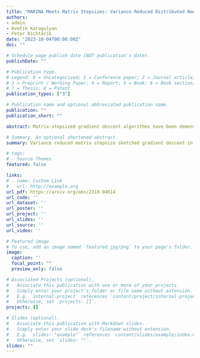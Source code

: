 ```yaml
---
title: "MARINA Meets Matrix Stepsizes: Variance Reduced Distributed Non-convex Optimization"
authors:
- admin
- Avetik Karagulyan
- Peter Richtárik
date: "2023-10-04T00:00:00Z"
doi: ""

# Schedule page publish date (NOT publication's date).
publishDate: ""

# Publication type.
# Legend: 0 = Uncategorized; 1 = Conference paper; 2 = Journal article;
# 3 = Preprint / Working Paper; 4 = Report; 5 = Book; 6 = Book section;
# 7 = Thesis; 8 = Patent
publication_types: ["3"]

# Publication name and optional abbreviated publication name.
publication: ""
publication_short: ""

abstract: Matrix-stepsized gradient descent algorithms have been demonstrated to exhibit superior efficiency in non-convex optimization compared to their scalar counterparts. The det-CGD algorithm, as introduced by Li et al. (2023), leverages matrix stepsizes to perform compressed gradient descent for non-convex objectives and matrix-smooth problems in a federated manner. The authors establish the algorithm's convergence to a neighborhood of the weighted stationarity point under a convex condition for the symmetric and positive-definite stepsize matrix. In this paper, we propose a variance-reduced version of the det-CGD algorithm, incorporating the MARINA method. Notably, we establish theoretically and empirically, that det-MARINA outperforms both MARINA and the distributed det-CGD algorithms in terms of iteration and communication complexities.

# Summary. An optional shortened abstract.
summary: Variance reduced matrix stepsize sketched gradient descent in the non-convex setting.

# tags:
# - Source Themes
featured: false

links:
# - name: Custom Link
#   url: http://example.org
url_pdf: https://arxiv.org/abs/2310.04614
url_code: ''
url_dataset: ''
url_poster: ''
url_project: ''
url_slides: ''
url_source: ''
url_video: ''

# Featured image
# To use, add an image named `featured.jpg/png` to your page's folder. 
image:
  caption: ''
  focal_point: ""
  preview_only: false

# Associated Projects (optional).
#   Associate this publication with one or more of your projects.
#   Simply enter your project's folder or file name without extension.
#   E.g. `internal-project` references `content/project/internal-project/index.md`.
#   Otherwise, set `projects: []`.
projects: []

# Slides (optional).
#   Associate this publication with Markdown slides.
#   Simply enter your slide deck's filename without extension.
#   E.g. `slides: "example"` references `content/slides/example/index.md`.
#   Otherwise, set `slides: ""`.
slides: ""
---
```


<!--
{{% callout note %}}
Create your slides in Markdown - click the *Slides* button to check out the example.
{{% /callout %}}

Supplementary notes can be added here, including [code, math, and images](https://wowchemy.com/docs/writing-markdown-latex/).
-->